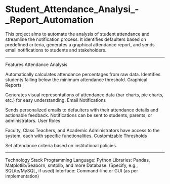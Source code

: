 # Student_Attendance_Analysi_-_Report_Automation
This project aims to automate the analysis of student attendance and streamline the notification process. It identifies defaulters based on predefined criteria, generates a graphical attendance report, and sends email notifications to students and stakeholders.

___________________________________________________________________________________________________________________________________________________________________________________________________________________

Features
Attendance Analysis

Automatically calculates attendance percentages from raw data.
Identifies students falling below the minimum attendance threshold.
Graphical Reports

Generates visual representations of attendance data (bar charts, pie charts, etc.) for easy understanding.
Email Notifications

Sends personalized emails to defaulters with their attendance details and actionable feedback.
Notifications can be sent to students, parents, or administrators.
User Roles

Faculty, Class Teachers, and Academic Administrators have access to the system, each with specific functionalities.
Customizable Thresholds

Set attendance criteria based on institutional policies.

___________________________________________________________________________________________________________________________________________________________________________________________________________________
Technology Stack
Programming Language: Python
Libraries: Pandas, Matplotlib/Seaborn, smtplib, and more
Database: (Specify, e.g., SQLite/MySQL, if used)
Interface: Command-line or GUI (as per implementation)
